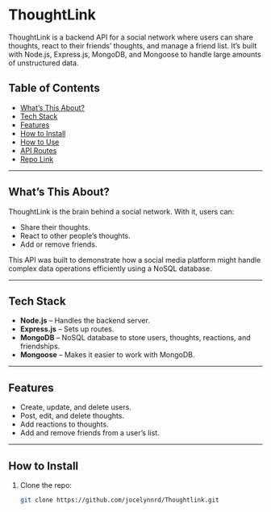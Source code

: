 # ThoughtLink

ThoughtLink is a backend API for a social network where users can share thoughts, react to their friends’ thoughts, and manage a friend list. It’s built with Node.js, Express.js, MongoDB, and Mongoose to handle large amounts of unstructured data.

## Table of Contents

- [What’s This About?](#whats-this-about)
- [Tech Stack](#tech-stack)
- [Features](#features)
- [How to Install](#how-to-install)
- [How to Use](#how-to-use)
- [API Routes](#api-routes)
- [Repo Link](#repo-link)

---

## What’s This About?

ThoughtLink is the brain behind a social network. With it, users can:
- Share their thoughts.
- React to other people’s thoughts.
- Add or remove friends.

This API was built to demonstrate how a social media platform might handle complex data operations efficiently using a NoSQL database.

---

## Tech Stack

- **Node.js** – Handles the backend server.
- **Express.js** – Sets up routes.
- **MongoDB** – NoSQL database to store users, thoughts, reactions, and friendships.
- **Mongoose** – Makes it easier to work with MongoDB.

---

## Features

- Create, update, and delete users.
- Post, edit, and delete thoughts.
- Add reactions to thoughts.
- Add and remove friends from a user’s list.

---

## How to Install

1. Clone the repo:
   ```bash
   git clone https://github.com/jocelynnrd/Thoughtlink.git
